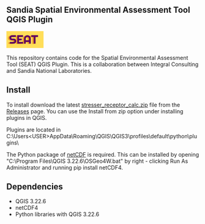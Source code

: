 ## Sandia Spatial Environmental Assessment Tool QGIS Plugin
![SEAT logo](icon.png "SEAT Logo")

This repository contains code for the Spatial Environmental Assessment Tool (SEAT) QGIS Plugin. This is a collaboration between Integral Consulting and Sandia National Laboratories.

## Install

To install download the latest [stresser_receptor_calc.zip](https://github.com/IntegralEnvision/SEAT-QGIS-Plugin/releases/latest/download/stressor_receptor_calc.zip) file from  the [Releases](https://github.com/IntegralEnvision/SEAT-QGIS-Plugin/releases/latest) page. You can use the Install from zip option under installing plugins in QGIS. 

Plugins are located in C:\Users\<USER>AppData\Roaming\QGIS\QGIS3\profiles\default\python\plugins\ 

The Python package of [netCDF](https://github.com/Unidata/netcdf4-python) is required. This can be installed by opening "C:\Program Files\QGIS 3.22.6\OSGeo4W.bat" by right - clicking Run As Administrator and running pip install netCDF4.

## Dependencies
* QGIS 3.22.6
* netCDF4
* Python libraries with QGIS 3.22.6
